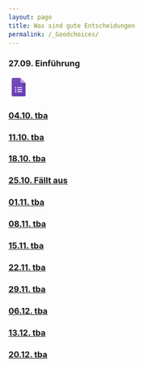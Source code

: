 ```yaml
---
layout: page
title: Was sind gute Entscheidungen
permalink: /_Goodchoices/
---
```


### 27.09. Einführung 
<a href="/q0_goodchoices/" >
<img src="/images/GoogleForms.png" alt="GoogleIcon" height="40" width="40"/>

### 04.10. tba

### 11.10. tba

### 18.10. tba

### 25.10. Fällt aus

### 01.11. tba

### 08.11. tba

### 15.11. tba

### 22.11. tba

### 29.11. tba

### 06.12. tba

### 13.12. tba

### 20.12. tba
